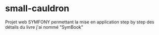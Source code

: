 # small-cauldron
Projet web SYMFONY permettant la mise en application step by step des détails du livre j'ai nommé "SymBook"
